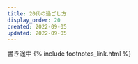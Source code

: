 ```yaml
---
title: 20代の過ごし方
display_order: 20
created: 2022-09-05
updated: 2022-09-05
---
```

書き途中
{% include footnotes_link.html %}

